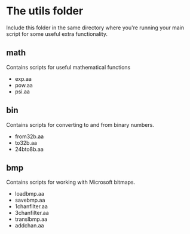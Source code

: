 # The utils folder
Include this folder in the same directory where you're running your main script for some useful extra functionality.

## math
Contains scripts for useful mathematical functions
* exp.aa
* pow.aa
* psi.aa 

## bin
Contains scripts for converting to and from binary numbers.
* from32b.aa
* to32b.aa
* 24bto8b.aa

## bmp
Contains scripts for working with Microsoft bitmaps.
* loadbmp.aa
* savebmp.aa
* 1chanfilter.aa
* 3chanfilter.aa
* translbmp.aa
* addchan.aa
